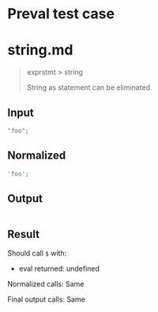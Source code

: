 # Preval test case

# string.md

> exprstmt > string
>
> String as statement can be eliminated

## Input

`````js filename=intro
"foo";
`````

## Normalized

`````js filename=intro
'foo';
`````

## Output

`````js filename=intro

`````

## Result

Should call `$` with:
 - eval returned: undefined

Normalized calls: Same

Final output calls: Same
